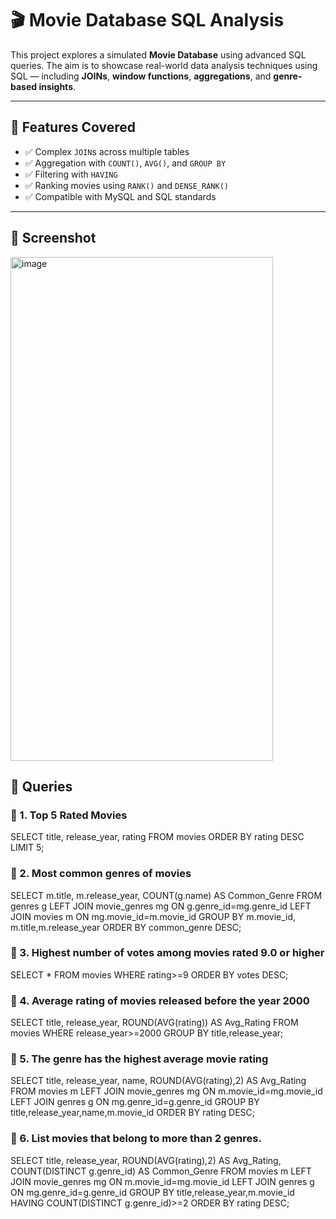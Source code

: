 # 🎬 Movie Database SQL Analysis

This project explores a simulated **Movie Database** using advanced SQL queries. The aim is to showcase real-world data analysis techniques using SQL — including **JOINs**, **window functions**, **aggregations**, and **genre-based insights**.

---

## 📌 Features Covered

- ✅ Complex `JOIN`s across multiple tables
- ✅ Aggregation with `COUNT()`, `AVG()`, and `GROUP BY`
- ✅ Filtering with `HAVING`
- ✅ Ranking movies using `RANK()` and `DENSE_RANK()`
- ✅ Compatible with MySQL and SQL standards

---

## 📸 Screenshot
<img width="420" height="806" alt="image" src="https://github.com/user-attachments/assets/8e1bd07a-0717-4766-bf1a-04017d2e912a" />


## 🧠 Queries 

### 🎯 1. Top 5 Rated Movies

SELECT 
  title,
  release_year,
  rating
FROM movies
ORDER BY rating DESC
LIMIT 5;

### 🎯 2. Most common genres of movies

SELECT 
  m.title,
  m.release_year,
  COUNT(g.name) AS Common_Genre
FROM genres g 
LEFT JOIN movie_genres mg ON g.genre_id=mg.genre_id
LEFT JOIN movies m ON mg.movie_id=m.movie_id
GROUP BY m.movie_id, m.title,m.release_year
ORDER BY common_genre DESC;

### 🎯 3. Highest number of votes among movies rated 9.0 or higher

SELECT *
FROM movies
WHERE rating>=9
ORDER BY votes DESC;

### 🎯 4. Average rating of movies released before the year 2000

SELECT 
  title,
  release_year,
  ROUND(AVG(rating)) AS Avg_Rating
FROM movies
WHERE release_year>=2000
GROUP BY title,release_year;

### 🎯 5. The genre has the highest average movie rating

SELECT 
	title,
  release_year,
  name,
  ROUND(AVG(rating),2) AS Avg_Rating
FROM movies m
LEFT JOIN movie_genres mg ON m.movie_id=mg.movie_id
LEFT JOIN genres g ON mg.genre_id=g.genre_id
GROUP BY title,release_year,name,m.movie_id
ORDER BY rating DESC;

### 🎯 6. List movies that belong to more than 2 genres.

SELECT 
	title,
  release_year,
  ROUND(AVG(rating),2) AS Avg_Rating,
  COUNT(DISTINCT g.genre_id) AS Common_Genre
FROM movies m
LEFT JOIN movie_genres mg ON m.movie_id=mg.movie_id
LEFT JOIN genres g ON mg.genre_id=g.genre_id
GROUP BY title,release_year,m.movie_id
HAVING COUNT(DISTINCT g.genre_id)>=2
ORDER BY rating DESC;
